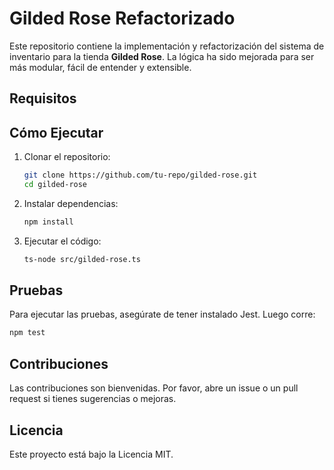 # Gilded Rose Refactorizado

Este repositorio contiene la implementación y refactorización del sistema de inventario para la tienda **Gilded Rose**. La lógica ha sido mejorada para ser más modular, fácil de entender y extensible.

## Requisitos



## Cómo Ejecutar

1. Clonar el repositorio:
   ```bash
   git clone https://github.com/tu-repo/gilded-rose.git
   cd gilded-rose
   ```
2. Instalar dependencias:
   ```bash
   npm install
   ```
3. Ejecutar el código:
   ```bash
   ts-node src/gilded-rose.ts
   ```

## Pruebas

Para ejecutar las pruebas, asegúrate de tener instalado Jest. Luego corre:

```bash
npm test
```

## Contribuciones

Las contribuciones son bienvenidas. Por favor, abre un issue o un pull request si tienes sugerencias o mejoras.

## Licencia

Este proyecto está bajo la Licencia MIT.

